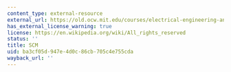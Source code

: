 ```yaml
---
content_type: external-resource
external_url: https://old.ocw.mit.edu/courses/electrical-engineering-and-computer-science/6-001-structure-and-interpretation-of-computer-programs-spring-2005/projects/setup.scm
has_external_license_warning: true
license: https://en.wikipedia.org/wiki/All_rights_reserved
status: ''
title: SCM
uid: ba3cf05d-947e-4d0c-86cb-705c4e755cda
wayback_url: ''
---
```


